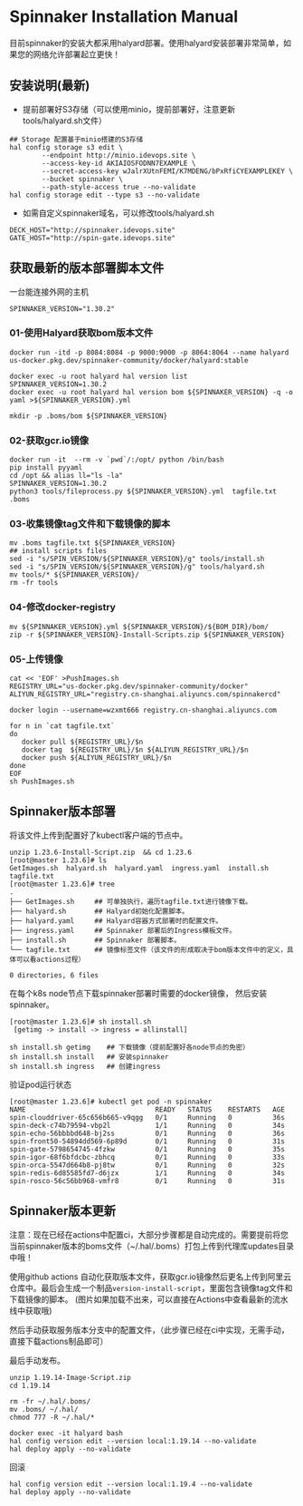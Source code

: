# Spinnaker Installation Manual

目前spinnaker的安装大都采用halyard部署。使用halyard安装部署非常简单，如果您的网络允许部署起立更快！


## 安装说明(最新)

- 提前部署好S3存储（可以使用minio，提前部署好，注意更新tools/halyard.sh文件）

```
## Storage 配置基于minio搭建的S3存储
hal config storage s3 edit \
        --endpoint http://minio.idevops.site \
        --access-key-id AKIAIOSFODNN7EXAMPLE \
        --secret-access-key wJalrXUtnFEMI/K7MDENG/bPxRfiCYEXAMPLEKEY \
        --bucket spinnaker \
        --path-style-access true --no-validate
hal config storage edit --type s3 --no-validate
```

- 如需自定义spinnaker域名，可以修改tools/halyard.sh

```
DECK_HOST="http://spinnaker.idevops.site"
GATE_HOST="http://spin-gate.idevops.site"
```

## 获取最新的版本部署脚本文件

一台能连接外网的主机

```
SPINNAKER_VERSION="1.30.2"
```

### 01-使用Halyard获取bom版本文件

```
docker run -itd -p 8084:8084 -p 9000:9000 -p 8064:8064 --name halyard  us-docker.pkg.dev/spinnaker-community/docker/halyard:stable

docker exec -u root halyard hal version list
SPINNAKER_VERSION=1.30.2
docker exec -u root halyard hal version bom ${SPINNAKER_VERSION} -q -o yaml >${SPINNAKER_VERSION}.yml

mkdir -p .boms/bom ${SPINNAKER_VERSION}
```

### 02-获取gcr.io镜像

```
docker run -it  --rm -v `pwd`/:/opt/ python /bin/bash
pip install pyyaml
cd /opt && alias ll="ls -la"
SPINNAKER_VERSION=1.30.2
python3 tools/fileprocess.py ${SPINNAKER_VERSION}.yml  tagfile.txt .boms
```

### 03-收集镜像tag文件和下载镜像的脚本

```
mv .boms tagfile.txt ${SPINNAKER_VERSION}
## install scripts files
sed -i "s/SPIN_VERSION/${SPINNAKER_VERSION}/g" tools/install.sh
sed -i "s/SPIN_VERSION/${SPINNAKER_VERSION}/g" tools/halyard.sh
mv tools/* ${SPINNAKER_VERSION}/
rm -fr tools
```

### 04-修改docker-registry

```
mv ${SPINNAKER_VERSION}.yml ${SPINNAKER_VERSION}/${BOM_DIR}/bom/
zip -r ${SPINNAKER_VERSION}-Install-Scripts.zip ${SPINNAKER_VERSION}
```

### 05-上传镜像

```
cat << 'EOF' >PushImages.sh
REGISTRY_URL="us-docker.pkg.dev/spinnaker-community/docker"
ALIYUN_REGISTRY_URL="registry.cn-shanghai.aliyuncs.com/spinnakercd"

docker login --username=wzxmt666 registry.cn-shanghai.aliyuncs.com

for n in `cat tagfile.txt`
do
   docker pull ${REGISTRY_URL}/$n
   docker tag  ${REGISTRY_URL}/$n ${ALIYUN_REGISTRY_URL}/$n
   docker push ${ALIYUN_REGISTRY_URL}/$n
done
EOF
sh PushImages.sh
```

## Spinnaker版本部署

将该文件上传到配置好了kubectl客户端的节点中。

```
unzip 1.23.6-Install-Script.zip  && cd 1.23.6
[root@master 1.23.6]# ls
GetImages.sh  halyard.sh  halyard.yaml  ingress.yaml  install.sh  tagfile.txt
[root@master 1.23.6]# tree
.
├── GetImages.sh     ## 可单独执行，遍历tagfile.txt进行镜像下载。
├── halyard.sh       ## Halyard初始化配置脚本。
├── halyard.yaml     ## Halyard容器方式部署时的配置文件。
├── ingress.yaml     ## Spinnaker 部署后的Ingress模板文件。
├── install.sh       ## Spinnaker 部署脚本。
└── tagfile.txt      ## 镜像标签文件（该文件的形成取决于bom版本文件中的定义，具体可以看actions过程）

0 directories, 6 files
```

在每个k8s node节点下载spinnaker部署时需要的docker镜像， 然后安装spinnaker。

```
[root@master 1.23.6]# sh install.sh
 [getimg -> install -> ingress = allinstall]

sh install.sh getimg    ## 下载镜像（提前配置好各node节点的免密）
sh install.sh install   ## 安装spinnaker
sh install.sh ingress   ## 创建ingress

```
验证pod运行状态

```
[root@master 1.23.6]# kubectl get pod -n spinnaker
NAME                                READY   STATUS    RESTARTS   AGE
spin-clouddriver-65c656b665-v9qgg   0/1     Running   0          36s
spin-deck-c74b79594-vbp2l           1/1     Running   0          34s
spin-echo-56bbbbd648-bj2ss          0/1     Running   0          36s
spin-front50-54894dd569-6p89d       0/1     Running   0          31s
spin-gate-5798654745-4fzkw          0/1     Running   0          35s
spin-igor-68f6bfdcbc-zbhcq          0/1     Running   0          33s
spin-orca-5547d664b8-pj8tw          0/1     Running   0          32s
spin-redis-6d85585fd7-d6jzx         1/1     Running   0          34s
spin-rosco-56c56bb968-vmfr8         0/1     Running   0          31s
```

## Spinnaker版本更新
注意：现在已经在actions中配置ci，大部分步骤都是自动完成的。需要提前将您当前spinnaker版本的boms文件（~/.hal/.boms）打包上传到代理库updates目录中哦！

使用github actions 自动化获取版本文件，获取gcr.io镜像然后更名上传到阿里云仓库中。最后会生成一个制品`version-install-script`，里面包含镜像tag文件和下载镜像的脚本。
(图片如果加载不出来，可以直接在Actions中查看最新的流水线中获取哦)

然后手动获取服务版本分支中的配置文件，（此步骤已经在ci中实现，无需手动，直接下载actions制品即可）


最后手动发布。

```
unzip 1.19.14-Image-Script.zip
cd 1.19.14

rm -fr ~/.hal/.boms/
mv .boms/ ~/.hal/
chmod 777 -R ~/.hal/*
 
docker exec -it halyard bash
hal config version edit --version local:1.19.14 --no-validate
hal deploy apply --no-validate
```

回滚
```
hal config version edit --version local:1.19.4 --no-validate
hal deploy apply --no-validate
```

